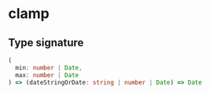 # clamp

## Type signature

<!-- prettier-ignore-start -->
```typescript
(
  min: number | Date,
  max: number | Date
) => (dateStringOrDate: string | number | Date) => Date
```
<!-- prettier-ignore-end -->
